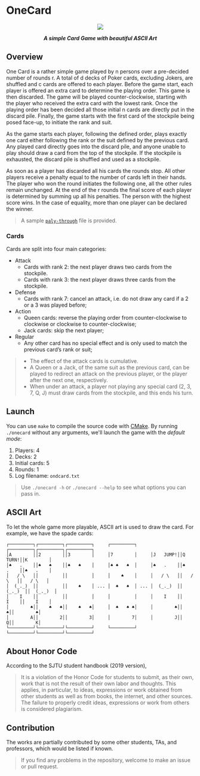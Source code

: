 # OneCard

<p align="center">
	<img src="https://github.com/sleepymalc/OneCard/blob/master/preview.png"/>
</p>

<p align="center"><b><i>
	A simple Card Game with beautiful ASCII Art
</i></b></p>

## Overview

One Card is a rather simple game played by n persons over a pre-decided number of rounds r. A total of d decks of Poker cards, excluding Jokers, are shuffled and c cards are offered to each player. Before the game start, each player is offered an extra card to determine the playing order. This game is then discarded. The game will be played counter-clockwise, starting with the player who received the extra card with the lowest rank. Once the playing order has been decided all those initial n cards are directly put in the discard pile. Finally, the game starts with the first card of the stockpile being posed face-up, to initiate the rank and suit.

As the game starts each player, following the defined order, plays exactly one card either following the rank or the suit defined by the previous card. Any played card directly goes into the discard pile, and anyone unable to play should draw a card from the top of the stockpile. If the stockpile is exhausted, the discard pile is shuffled and used as a stockpile.

As soon as a player has discarded all his cards the rounds stop. All other players receive a penalty equal to the number of cards left in their hands. The player who won the round initiates the following one, all the other rules remain unchanged. At the end of the r rounds the final score of each player is determined by summing up all his penalties. The person with the highest score wins. In the case of equality, more than one player can be declared the winner.

> A sample [`paly-through`](https://github.com/sleepymalc/CardGame/blob/master/onecard.txt) file is provided.

### Cards

Cards are split into four main categories:

* Attack
  * Cards with rank 2: the next player draws two cards from the stockpile.
  * Cards with rank 3: the next player draws three cards from the stockpile.
* Defense
  * Cards with rank 7: cancel an attack, i.e. do not draw any card if a 2 or a 3 was played before;
* Action
  * Queen cards: reverse the playing order from counter-clockwise to clockwise or clockwise to counter-clockwise;
  * Jack cards: skip the next player;
* Regular
  * Any other card has no special effect and is only used to match the previous card’s rank or suit;

> * The effect of the attack cards is cumulative.
> * A Queen or a Jack, of the same suit as the previous card, can be played to redirect an attack on the previous player, or the player after the next one, respectively.
> * When under an attack, a player not playing any special card (2, 3, 7, Q, J) must draw cards from the stockpile, and this ends his turn.

## Launch

You can use `make` to compile the source code with [CMake](https://cmake.org/). By running `./onecard` without any arguments, we'll launch the game with the *default mode*:

1. Players: 4
2. Decks: 2
3. Initial cards: 5
4. Rounds: 1
5. Log filename: `ondcard.txt`

> Use `./onecard -h` or `./onecard --help` to see what options you can pass in.

## ASCII Art

To let the whole game more playable, ASCII art is used to draw the card. For example, we have the spade cards:

```
┌─────────┐┌─────────┐┌─────────┐     ┌─────────┐     ┌─────────┐┌─────────┐┌─────────┐
│A        ││2        ││3        │     │7        │     │J   JUMP!││Q   TURN!││K        │
│♠   .    ││♠   ♠    ││♠   ♠    │     │♠ ♠   ♠  │     │♠   .    ││♠   .    ││♠   .    │
│   / \   ││         ││         │     │    ♠    │     │   / \   ││   / \   ││   / \   │
│  (_._)  ││         ││    ♠    │ ... │  ♠   ♠  │ ... │  (_._)  ││  (_._)  ││  (_._)  │
│    I    ││         ││         │     │         │     │    I    ││    I    ││    I    │
│        ♠││    ♠   ♠││    ♠   ♠│     │  ♠   ♠ ♠│     │        ♠││        ♠││        ♠│
│        A││        2││        3│     │        7│     │        J││        Q││        K│
└─────────┘└─────────┘└─────────┘     └─────────┘     └─────────┘└─────────┘└─────────┘
```

## About Honor Code

According to the SJTU student handbook (2019 version),

> It is a violation of the Honor Code for students to submit, as their own, work that is not the result of their own labor and thoughts. This applies, in particular, to ideas, expressions or work obtained from other students as well as from books, the internet, and other sources. The failure to properly credit ideas, expressions or work from others is considered plagiarism.

## Contribution

The works are partially contributed by some other students, TAs, and professors, which would be listed if known.
> If you find any problems in the repository, welcome to make an issue or pull request.
